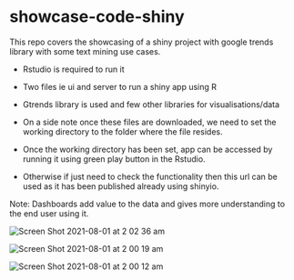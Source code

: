 # showcase-code-shiny
This repo covers the showcasing of a shiny project with google trends library with some text mining use cases.


- Rstudio is required to run it
- Two files ie ui and server to run a shiny app using R
- Gtrends library is used and few other libraries for visualisations/data


- On a side note once these files are downloaded, we need to set the working directory to the folder where the file resides.
- Once the working directory has been set, app can be accessed by running it using green play button in the Rstudio.
- Otherwise if just need to check the functionality then this url can be used as it has been published already using shinyio.


Note: Dashboards add value to the data and gives more understanding to the end user using it.

![Screen Shot 2021-08-01 at 2 02 36 am](https://user-images.githubusercontent.com/59494433/127745677-87ab70d0-eb51-4e3f-bc32-cb0fc9ce2d9d.png)


![Screen Shot 2021-08-01 at 2 00 19 am](https://user-images.githubusercontent.com/59494433/127745635-d3328795-5fa8-43f4-b146-155576c32c4d.png)


![Screen Shot 2021-08-01 at 2 00 12 am](https://user-images.githubusercontent.com/59494433/127745638-97a8a68e-b16f-4d8f-8744-6875d68f1335.png)


